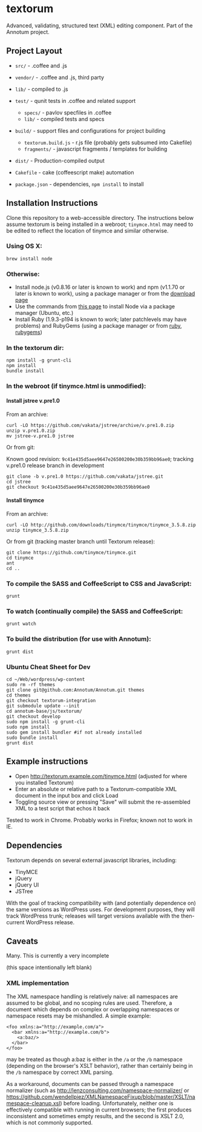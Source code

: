 textorum
========

Advanced, validating, structured text (XML) editing component. Part of the Annotum project.

## Project Layout

- `src/` - .coffee and .js
- `vendor/` - .coffee and .js, third party
- `lib/` - compiled to .js
- `test/` - qunit tests in .coffee and related support
    - `specs/` - pavlov specfiles in .coffee
	- `lib/` - compiled tests and specs

- `build/` - support files and configurations for project building
	- `textorum.build.js` - r.js file (probably gets subsumed into Cakefile)
	- `fragments/` - javascript fragments / templates for building
- `dist/` - Production-compiled output
- `Cakefile` - cake (coffeescript make) automation
- `package.json` - dependencies, `npm install` to install

## Installation Instructions

Clone this repository to a web-accessible directory.  The instructions below assume textorum is being installed in a webroot; `tinymce.html` may need to be edited to reflect the location of tinymce and similar otherwise.

### Using OS X:

	brew install node

### Otherwise:

- Install node.js (v0.8.16 or later is known to work) and npm (v1.1.70 or later is known to work), using a package manager or from the [download page](http://nodejs.org/download/)
- Use the commands from [this page](https://github.com/joyent/node/wiki/Installing-Node.js-via-package-manager) to install Node via a package manager (Ubuntu, etc.)
- Install Ruby (1.9.3-p194 is known to work; later patchlevels may have problems) and RubyGems (using a package manager or from [ruby](http://www.ruby-lang.org/en/downloads/), [rubygems](https://rubygems.org/pages/download))

### In the textorum dir:

	npm install -g grunt-cli
	npm install
	bundle install

### In the webroot (if tinymce.html is unmodified):

#### Install jstree v.pre1.0

From an archive:

	curl -LO https://github.com/vakata/jstree/archive/v.pre1.0.zip
	unzip v.pre1.0.zip
	mv jstree-v.pre1.0 jstree

Or from git: 

Known good revision: `9c41e435d5aee9647e26500200e30b359bb96ae0`; tracking v.pre1.0 release branch in development

	git clone -b v.pre1.0 https://github.com/vakata/jstree.git
	cd jstree
	git checkout 9c41e435d5aee9647e26500200e30b359bb96ae0

#### Install tinymce

From an archive:

    curl -LO http://github.com/downloads/tinymce/tinymce/tinymce_3.5.8.zip
    unzip tinymce_3.5.8.zip

Or from git (tracking master branch until Textorum release):

	git clone https://github.com/tinymce/tinymce.git	
	cd tinymce
	ant
	cd ..

### To compile the SASS and CoffeeScript to CSS and JavaScript:

	grunt

### To watch (continually compile) the SASS and CoffeeScript:

	grunt watch

### To build the distribution (for use with Annotum):

	grunt dist

### Ubuntu Cheat Sheet for Dev

```
cd ~/Web/wordpress/wp-content
sudo rm -rf themes
git clone git@github.com:Annotum/Annotum.git themes
cd themes
git checkout textorum-integration 
git submodule update --init
cd annotum-base/js/textorum/
git checkout develop
sudo npm install -g grunt-cli
sudo npm install
sudo gem install bundler #if not already installed
sudo bundle install
grunt dist

```

## Example instructions

- Open <http://textorum.example.com/tinymce.html> (adjusted for where you installed Textorum)
- Enter an absolute or relative path to a Textorum-compatible XML document in the input box and click Load
- Toggling source view or pressing "Save" will submit the re-assembled XML to a test script that echos it back

Tested to work in Chrome.  Probably works in Firefox; known not to work in IE.

## Dependencies

Textorum depends on several external javascript libraries, including:

- TinyMCE
- jQuery
- jQuery UI
- JSTree

With the goal of tracking compatibility with (and potentially dependence on) the same versions as WordPress uses.  For development purposes, they will track WordPress trunk; releases will target versions available with the then-current WordPress release.

## Caveats

Many.  This is currently a very incomplete 

(this space intentionally left blank)

### XML implementation

The XML namespace handling is relatively naive: all namespaces are assumed to be global, and no scoping rules are used.  Therefore, a document which depends on complex or overlapping namespaces or namespace resets may be mishandled.  A simple example:

    <foo xmlns:a="http://example.com/a">
      <bar xmlns:a="http://example.com/b">
      	<a:baz/>
      </bar>
    </foo>

may be treated as though a:baz is either in the `/a` or the `/b` namespace (depending on the browser's XSLT behavior), rather than certainly being in the `/b` namespace by correct XML parsing.

As a workaround, documents can be passed through a namespace normalizer (such as <http://lenzconsulting.com/namespace-normalizer/> or <https://github.com/wendellpiez/XMLNamespaceFixup/blob/master/XSLT/namespace-cleanup.xsl>) before loading.  Unfortunately, neither one is effectively compatible with running in current browsers; the first produces inconsistent and sometimes empty results, and the second is XSLT 2.0, which is not commonly supported.

